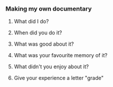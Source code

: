 ### Making my own documentary

1) What did I do?

2) When did you do it?

3) What was good about it?

4) What was your favourite memory of it?

5) What didn't you enjoy about it?

6) Give your experience a letter "grade"